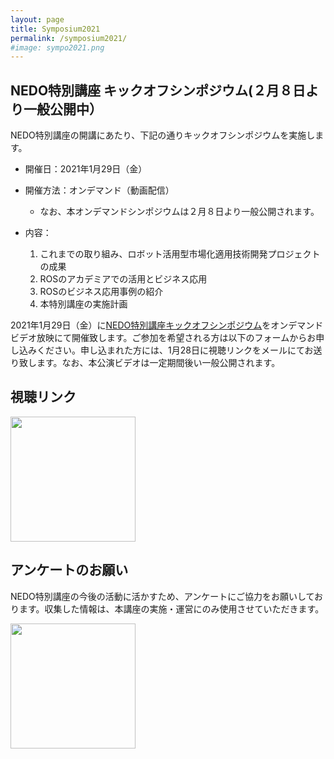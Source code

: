 ```yaml
---
layout: page
title: Symposium2021
permalink: /symposium2021/
#image: sympo2021.png
---
```


## NEDO特別講座 キックオフシンポジウム(２月８日より一般公開中）

NEDO特別講座の開講にあたり、下記の通りキックオフシンポジウムを実施します。

- 開催日：2021年1月29日（金）
- 開催方法：オンデマンド（動画配信）
  - なお、本オンデマンドシンポジウムは２月８日より一般公開されます。

- 内容：
  1. これまでの取り組み、ロボット活用型市場化適用技術開発プロジェクトの成果
  1. ROSのアカデミアでの活用とビジネス応用
  1. ROSのビジネス応用事例の紹介
  1. 本特別講座の実施計画

<!--  - 費用：無料
   - 聴講は無料ですが、下記よりお申し込みください。-->
   
<!-- ## 聴講申込
下記フォームよりお申し込みください。-->

<!-- <a href="https://forms.gle/xeGH2TZKeJckbcT68" alt="申し込みフォーム"><img src="https://user-images.githubusercontent.com/11814060/104677986-d09c9680-572d-11eb-8223-96e23cf8d541.png" width="200"></a> -->

2021年1月29日（金）に[NEDO特別講座キックオフシンポジウム](https://www.nedo.go.jp/news/press/AA5_101400.html)をオンデマンドビデオ放映にて開催致します。ご参加を希望される方は以下のフォームからお申し込みください。申し込まれた方には、1月28日に視聴リンクをメールにてお送り致します。なお、本公演ビデオは一定期間後い一般公開されます。

## 視聴リンク

<a href="https://www.youtube.com/watch?v=1nrZEH6E-Gc&list=PL-X5CmW__vN8DkBzti7V8hmueMGoJUjYc" alt="視聴リンク"><img src="{{site.baseurl}}/assets/images/youtube_button.png" width="200"></a>

## アンケートのお願い
NEDO特別講座の今後の活動に活かすため、アンケートにご協力をお願いしております。収集した情報は、本講座の実施・運営にのみ使用させていただきます。

<a href="https://forms.gle/f565CeKi6fN3GMPg7" alt="視聴リンク"><img src="{{site.baseurl}}/assets/images/enquete_button.png" width="200"></a>

